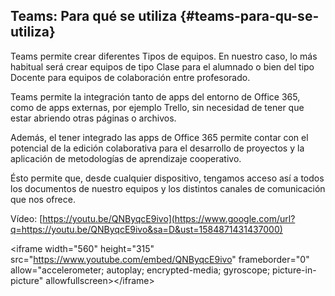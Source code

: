 ## Teams: Para qué se utiliza {#teams-para-qu-se-utiliza}

Teams permite crear diferentes Tipos de equipos. En nuestro caso, lo más habitual será crear equipos de tipo Clase para el alumnado o bien del tipo Docente para equipos de colaboración entre profesorado.

Teams permite la integración tanto de apps del entorno de Office 365, como de apps externas, por ejemplo Trello, sin necesidad de tener que estar abriendo otras páginas o archivos.

Además, el tener integrado las apps de Office 365 permite contar con el potencial de la edición colaborativa para el desarrollo de proyectos y la aplicación de metodologías de aprendizaje cooperativo.

Ésto permite que, desde cualquier dispositivo, tengamos acceso así a todos los documentos de nuestro equipos y los distintos canales de comunicación que nos ofrece.

Vídeo: [https://youtu.be/QNByqcE9ivo](https://www.google.com/url?q=https://youtu.be/QNByqcE9ivo&sa=D&ust=1584871431437000)

&lt;iframe width=&quot;560&quot; height=&quot;315&quot; src=&quot;https://www.youtube.com/embed/QNByqcE9ivo&quot; frameborder=&quot;0&quot; allow=&quot;accelerometer; autoplay; encrypted-media; gyroscope; picture-in-picture&quot; allowfullscreen&gt;&lt;/iframe&gt;